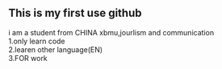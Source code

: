 ## This is my first use github
i am a student from CHINA xbmu,jourlism and communication  
1.only learn code  
2.learen other language(EN)  
3.FOR work
